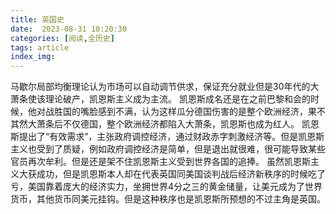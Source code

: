 ```yaml
---
title: 英国史
date:  2023-08-31 10:20:30
categories: [阅读,全历史]
tags: article
index_img: 
---
```

马歇尔局部均衡理论认为市场可以自动调节供求，保证充分就业但是30年代的大萧条使该理论破产，凯恩斯主义成为主流。
凯恩斯成名还是在之前巴黎和会的时候，他对战胜国的嘴脸感到不满，认为这样瓜分德国伤害的是整个欧洲经济，果不其然大萧条后不仅德国，整个欧洲经济都陷入大萧条，凯恩斯也成为红人。
凯恩斯提出了“有效需求”，主张政府调控经济，通过财政赤字刺激经济等。但是凯恩斯主义也受到了质疑，例如政府调控经济是简单，但是退出就很难，很可能导致某些官员再次牟利。但是还是架不住凯恩斯主义受到世界各国的追捧。
虽然凯恩斯主义大获成功，但是凯恩斯本人却在代表英国同美国谈判战后经济新秩序的时候吃了亏，美国靠着庞大的经济实力，坐拥世界4分之三的黄金储量，让美元成为了世界货币，其他货币同美元挂钩。但是这种秩序也是凯恩斯所预想的不过主角是英国。